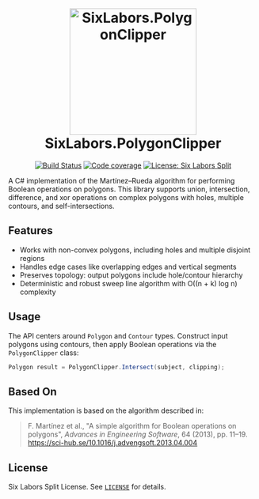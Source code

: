 <h1 align="center">

<img src="https://github.com/SixLabors/Branding/raw/main/icons/polygonclipper/sixlabors.polygonclipper.svg?sanitize=true" alt="SixLabors.PolygonClipper" width="256"/>
<br/>
SixLabors.PolygonClipper
</h1>

<div align="center">

[![Build Status](https://img.shields.io/github/actions/workflow/status/SixLabors/PolygonClipper/build-and-test.yml?branch=main)](https://github.com/SixLabors/PolygonClipper/actions)
[![Code coverage](https://codecov.io/gh/SixLabors/PolygonClipper/branch/main/graph/badge.svg)](https://codecov.io/gh/SixLabors/PolygonClipper)
[![License: Six Labors Split](https://img.shields.io/badge/license-Six%20Labors%20Split-%23e30183)](https://github.com/SixLabors/PolygonClipper/blob/main/LICENSE)

</div>

A C# implementation of the Martínez–Rueda algorithm for performing Boolean operations on polygons. This library supports union, intersection, difference, and xor operations on complex polygons with holes, multiple contours, and self-intersections.

## Features

- Works with non-convex polygons, including holes and multiple disjoint regions
- Handles edge cases like overlapping edges and vertical segments
- Preserves topology: output polygons include hole/contour hierarchy
- Deterministic and robust sweep line algorithm with O((n + k) log n) complexity

## Usage

The API centers around `Polygon` and `Contour` types. Construct input polygons using contours, then apply Boolean operations via the `PolygonClipper` class:

```csharp
Polygon result = PolygonClipper.Intersect(subject, clipping);
```

## Based On

This implementation is based on the algorithm described in:

> F. Martínez et al., "A simple algorithm for Boolean operations on polygons", *Advances in Engineering Software*, 64 (2013), pp. 11–19.  
> https://sci-hub.se/10.1016/j.advengsoft.2013.04.004

## License

Six Labors Split License. See [`LICENSE`](https://github.com/SixLabors/PolygonClipper/blob/main/LICENSE) for details.
